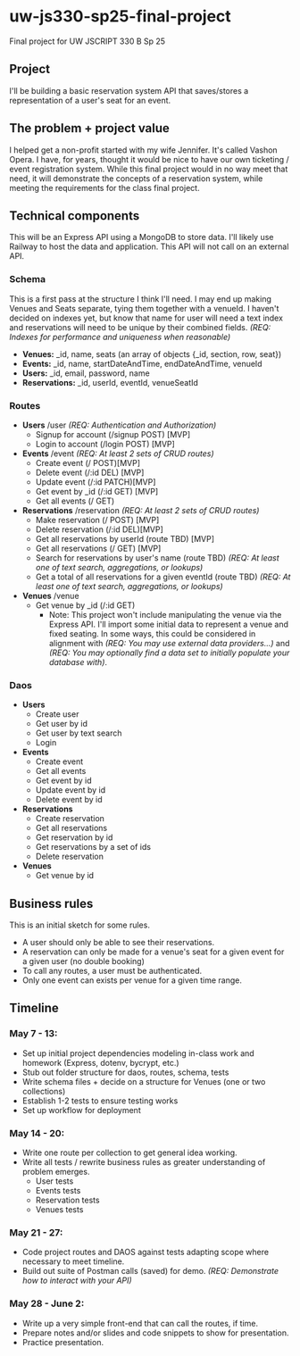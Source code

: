 # uw-js330-sp25-final-project
Final project for UW JSCRIPT 330 B Sp 25

## Project 
I'll be building a basic reservation system API that saves/stores a representation of a user's seat for an event.

## The problem + project value
I helped get a non-profit started with my wife Jennifer. It's called Vashon Opera. I have, for years, thought it would be nice to have our own ticketing / event registration system. While this final project would in no way meet that need, it will demonstrate the concepts of a reservation system, while meeting the requirements for the class final project.

## Technical components
This will be an Express API using a MongoDB to store data. I'll likely use Railway to host the data and application. This API will not call on an external API.

### Schema 
This is a first pass at the structure I think I'll need. I may end up making Venues and Seats separate, tying them together with a venueId. I haven't decided on indexes yet, but know that name for user will need a text index and reservations will need to be unique by their combined fields. _(REQ: Indexes for performance and uniqueness when reasonable)_
- **Venues:** _id, name, seats (an array of objects {_id, section, row, seat})
- **Events:** _id, name, startDateAndTime, endDateAndTime, venueId
- **Users:** _id, email, password, name
- **Reservations:** _id, userId, eventId, venueSeatId

### Routes
- **Users** /user _(REQ: Authentication and Authorization)_
  - Signup for account (/signup POST) [MVP]
  - Login to account (/login POST) [MVP]
- **Events** /event _(REQ: At least 2 sets of CRUD routes)_
  - Create event (/ POST)[MVP]
  - Delete event (/:id DEL) [MVP]
  - Update event (/:id PATCH)[MVP]
  - Get event by _id (/:id GET) [MVP]
  - Get all events (/ GET)
- **Reservations** /reservation _(REQ: At least 2 sets of CRUD routes)_
  - Make reservation (/ POST) [MVP]
  - Delete reservation (/:id DEL)[MVP]
  - Get all reservations by userId (route TBD) [MVP]
  - Get all reservations (/ GET) [MVP]
  - Search for reservations by user's name (route TBD) _(REQ: At least one of text search, aggregations, or lookups)_
  - Get a total of all reservations for a given eventId (route TBD) _(REQ: At least one of text search, aggregations, or lookups)_ 
- **Venues** /venue
  - Get venue by _id (/:id GET)
    - Note: This project won't include manipulating the venue via the Express API. I'll import some initial data to represent a venue and fixed seating. In some ways, this could be considered in alignment with  _(REQ: You may use external data providers...)_ and _(REQ: You may optionally find a data set to initially populate your database with)_.

### Daos
- **Users**
  - Create user
  - Get user by id
  - Get user by text search
  - Login 
- **Events**
  - Create event
  - Get all events
  - Get event by id
  - Update event by id
  - Delete event by id
- **Reservations**
  - Create reservation
  - Get all reservations
  - Get reservation by id
  - Get reservations by a set of ids
  - Delete reservation
- **Venues**
  - Get venue by id

## Business rules
This is an initial sketch for some rules.
  - A user should only be able to see their reservations.
  - A reservation can only be made for a venue's seat for a given event for a given user (no double booking)
  - To call any routes, a user must be authenticated.
  - Only one event can exists per venue for a given time range.

## Timeline
### May 7 - 13:
- Set up initial project dependencies modeling in-class work and homework (Express, dotenv, bycrypt, etc.)
- Stub out folder structure for daos, routes, schema, tests
- Write schema files + decide on a structure for Venues (one or two collections)
- Establish 1-2 tests to ensure testing works
- Set up workflow for deployment

### May 14 - 20:
- Write one route per collection to get general idea working.
- Write all tests / rewrite business rules as greater understanding of problem emerges.
  - User tests
  - Events tests
  - Reservation tests
  - Venues tests

### May 21 - 27:
- Code project routes and DAOS against tests adapting scope where necessary to meet timeline.
- Build out suite of Postman calls (saved) for demo. _(REQ: Demonstrate how to interact with your API)_

### May 28 - June 2:
- Write up a very simple front-end that can call the routes, if time.
- Prepare notes and/or slides and code snippets to show for presentation.
- Practice presentation.
